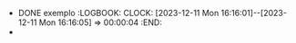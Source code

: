 - DONE exemplo
  :LOGBOOK:
  CLOCK: [2023-12-11 Mon 16:16:01]--[2023-12-11 Mon 16:16:05] =>  00:00:04
  :END:
-